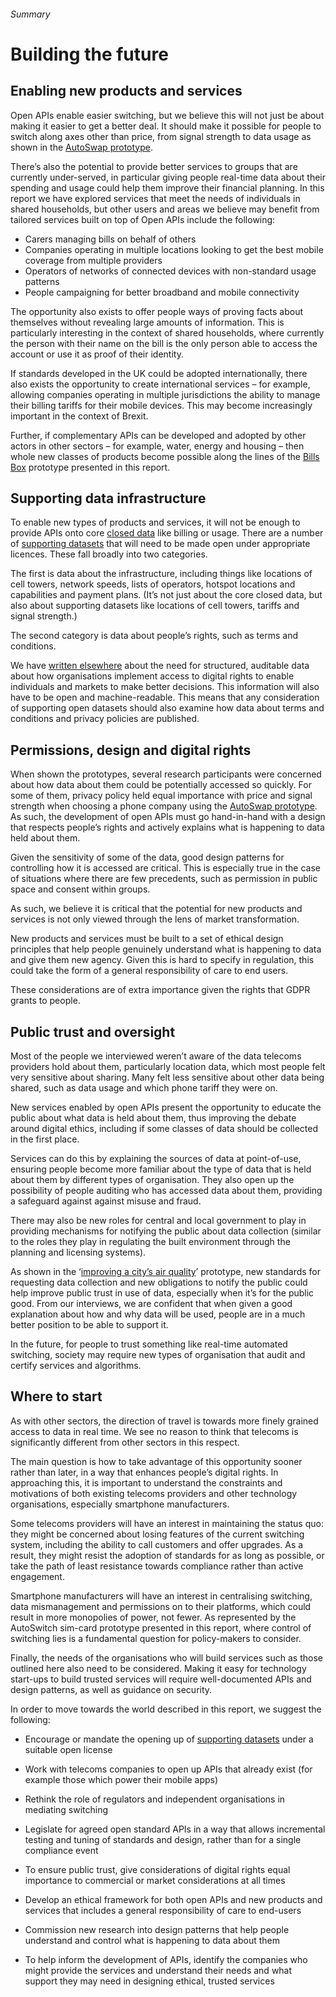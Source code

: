 ###### Summary
# Building the future

## Enabling new products and services

Open APIs enable easier switching, but we believe this will not just be about making it easier to get a better deal. It should make it possible for people to switch along axes other than price, from signal strength to data usage as shown in the [AutoSwap prototype](/scenario-1-choosing-the-best-mobile-network-operator).

There&rsquo;s also the potential to provide better services to groups that are currently under-served, in particular giving people real-time data about their spending and usage could help them improve their financial planning. In this report we have explored services that meet the needs of individuals in shared households, but other users and areas we believe may benefit from tailored services built on top of Open APIs include the following:

* Carers managing bills on behalf of others
* Companies operating in multiple locations looking to get the best mobile coverage from multiple providers
* Operators of networks of connected devices with non-standard usage patterns
* People campaigning for better broadband and mobile connectivity

The opportunity also exists to offer people ways of proving facts about themselves without revealing large amounts of information. This is particularly interesting in the context of shared households, where currently the person with their name on the bill is the only person able to access the account or use it as proof of their identity.

If standards developed in the UK could be adopted internationally, there also exists the opportunity to create international services – for example, allowing companies operating in multiple jurisdictions the ability to manage their billing tariffs for their mobile devices. This may become increasingly important in the context of Brexit.

Further, if complementary APIs can be developed and adopted by other actors in other sectors – for example, water, energy and housing – then whole new classes of products become possible along the lines of the
 [Bills Box](/scenario-2-managing-utility-bills-in-a-shared-household) prototype presented in this report.

## Supporting data infrastructure

To enable new types of products and services, it will not be enough to provide APIs onto core [closed data](https://theodi.org/data-spectrum) like billing or usage. There are a number of [supporting datasets](appendix-supporting-datasets-to-be-made-open) that will need to be made open under appropriate licences. These fall broadly into two categories.

The first is data about the infrastructure, including things like locations of cell towers, network speeds, lists of operators, hotspot locations and capabilities and payment plans. (It&rsquo;s not just about the core closed data, but also about supporting datasets like locations of cell towers, tariffs and signal strength.)

The second category is data about people&rsquo;s rights, such as terms and conditions.

We have [written elsewhere](https://projectsbyif.com/blog/ethics-markets-and-registers) about the need for structured, auditable data about how organisations implement access to digital rights to enable individuals and markets to make better decisions. This information will also have to be open and machine-readable. This means that any consideration of supporting open datasets should also examine how data about terms and conditions and privacy policies are published.

## Permissions, design and digital rights

When shown the prototypes, several research participants were concerned about how data about them could be potentially accessed so quickly. For some of them, privacy policy held equal importance with price and signal strength when choosing a phone company using the [AutoSwap prototype](/scenario-1-choosing-the-best-mobile-network-operator). As such, the development of open APIs must go hand-in-hand with a design that respects people&rsquo;s rights and actively explains what is happening to data held about them.

Given the sensitivity of some of the data, good design patterns for controlling how it is accessed are critical. This is especially true in the case of situations where there are few precedents, such as permission in public space and consent within groups.

As such, we believe it is critical that the potential for new products and services is not only viewed through the lens of market transformation.

New products and services must be built to a set of ethical design principles that help people genuinely understand what is happening to data and give them new agency. Given this is hard to specify in regulation, this could take the form of a general responsibility of care to end users.

These considerations are of extra importance given the rights that GDPR grants to people.

## Public trust and oversight

Most of the people we interviewed weren&rsquo;t aware of the data telecoms providers hold about them, particularly location data, which most people felt very sensitive about sharing. Many felt less sensitive about other data being shared, such as data usage and which phone tariff they were on.

New services enabled by open APIs present the opportunity to educate the public about what data is held about them, thus improving the debate around digital ethics, including if some classes of data should be collected in the first place.

Services can do this by explaining the sources of data at point-of-use, ensuring people become more familiar about the type of data that is held about them by different types of organisation. They also open up the possibility of people auditing who has accessed data about them, providing a safeguard against against misuse and fraud.

There may also be new roles for central and local government to play
in providing mechanisms for notifying the public about data collection (similar to the roles they play in regulating the built environment through the planning and licensing systems).

As shown in the &lsquo;[improving a city&rsquo;s air quality](/scenario-3-improving-a-citys-air-quality-using-bulk-location-data-from-mobile-phones)&rsquo; prototype, new standards for requesting data collection and new obligations to notify the public could help improve public trust in use of data, especially when it&rsquo;s for the public good. From our interviews, we are confident that when given a good explanation about how and why data will be used, people are in a much better position to be able to support it.

In the future, for people to trust something like real-time automated switching, society may require new types of organisation that audit and certify services and algorithms.

## Where to start

As with other sectors, the direction of travel is towards more finely grained access to data in real time. We see no reason to think that telecoms is significantly different from other sectors in this respect.

The main question is how to take advantage of this opportunity sooner rather than later, in a way that enhances people&rsquo;s digital rights. In approaching this, it is important to understand the constraints and motivations of both existing telecoms providers and other technology organisations, especially smartphone manufacturers.

Some telecoms providers will have an interest in maintaining the status quo: they might be concerned about losing features of the current switching system, including the ability to call customers and offer upgrades. As a result, they might resist the adoption of standards for as long as possible, or take the path of least resistance towards compliance rather than active engagement.

Smartphone manufacturers will have an interest in centralising switching, data mismanagement and permissions on to their platforms, which could result in more monopolies of power, not fewer. As represented by the AutoSwitch sim-card prototype presented in this report, where control of switching lies is a fundamental question for policy-makers to consider.

Finally, the needs of the organisations who will build services such as those outlined here also need to be considered. Making it easy for technology start-ups to build trusted services will require well-documented APIs and design patterns, as well as guidance on security.

In order to move towards the world described in this report, we suggest the following:

* Encourage or mandate the opening up of [supporting datasets](/appendix-supporting-datasets-to-be-made-open) under a suitable open license

* Work with telecoms companies to open up APIs that already exist (for example those which power their mobile apps)

* Rethink the role of regulators and independent organisations in mediating switching

* Legislate for agreed open standard APIs in a way that allows incremental testing and tuning of standards and design, rather than for a single compliance event

* To ensure public trust, give considerations of digital rights equal importance to commercial or market considerations at all times

* Develop an ethical framework for both open APIs and new products and services that includes a general responsibility of care to end-users

* Commission new research into design patterns that help people understand and control what is happening to data about them

* To help inform the development of APIs, identify the companies who might provide the services and understand their needs and what support they may need in designing ethical, trusted services
